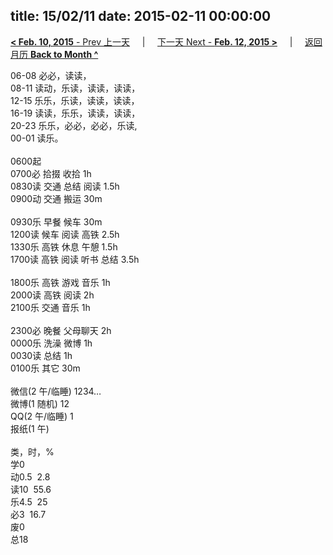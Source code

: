 title: 15/02/11
date: 2015-02-11 00:00:00
---
[**< Feb. 10, 2015** - Prev 上一天](/lifelogs/2015/02/d10.html) &nbsp; &nbsp; | &nbsp; &nbsp; [下一天 Next - **Feb. 12, 2015 >**](/lifelogs/2015/02/d12.html) &nbsp; &nbsp; |  &nbsp; &nbsp; [返回月历 **Back to Month ^**](/lifelogs/2015/02/index.html)
<br/><div>06-08 必必，读读，<br/>08-11 读动，乐读，读读，读读，<br/>12-15 乐乐，乐读，读读，读读，<br/>16-19 读读，乐乐，读读，读读，<br/>20-23 乐乐，必必，必必，乐读,</div><div>00-01 读乐。<br/><div><br/></div>0600起<br/>0700必 拾掇 收拾 1h<br/>0830读 交通 总结 阅读 1.5h<br/>0900动 交通 搬运 30m<div><br/></div>0930乐 早餐 候车 30m<br/>1200读 候车 阅读 高铁 2.5h<br/>1330乐 高铁 休息 午憩 1.5h<br/>1700读 高铁 阅读 听书 总结 3.5h<div><br/></div>1800乐 高铁 游戏 音乐 1h<br/>2000读 高铁 阅读 2h<br/>2100乐 交通 音乐 1h</div><div><br/></div><div>2300必 晚餐 父母聊天 2h</div><div>0000乐 洗澡 微博 1h</div><div>0030读 总结 1h</div><div>0100乐 其它 30m</div><div><br/></div><div><div><div>微信(2 午/临睡) 1234…</div>微博(1 随机) 12<br/>QQ(2 午/临睡) 1<br/>报纸(1 午) <div><br/></div>类，时，%<br/><div>学0<br/>动0.5  2.8<br/>读10  55.6<br/>乐4.5  25<br/>必3  16.7<br/>废0<br/>总18</div>